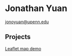 # Jonathan Yuan  
jonoyuan@upenn.edu

## Projects  
[Leaflet map demo](CPLN692-week4/part3-application.html)
